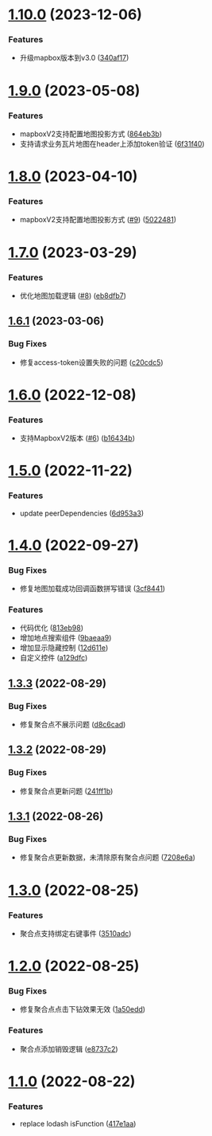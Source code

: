 # [1.10.0](https://github.com/pansyjs/larkmap/compare/v1.9.0...v1.10.0) (2023-12-06)


### Features

* 升级mapbox版本到v3.0 ([340af17](https://github.com/pansyjs/larkmap/commit/340af176fa98df5edbdb460f262bfd2ed0e0ca66))

# [1.9.0](https://github.com/pansyjs/larkmap/compare/v1.8.0...v1.9.0) (2023-05-08)


### Features

* mapboxV2支持配置地图投影方式 ([864eb3b](https://github.com/pansyjs/larkmap/commit/864eb3ba0e00813e8fbc3a4c9d8c49cfa988e138))
* 支持请求业务瓦片地图在header上添加token验证 ([6f31f40](https://github.com/pansyjs/larkmap/commit/6f31f409ca5e74962c5a0e72a4d3b48a6cd9e479))

# [1.8.0](https://github.com/pansyjs/larkmap/compare/v1.7.0...v1.8.0) (2023-04-10)


### Features

* mapboxV2支持配置地图投影方式 ([#9](https://github.com/pansyjs/larkmap/issues/9)) ([5022481](https://github.com/pansyjs/larkmap/commit/5022481d13f2ecb032790ac7e249431b9af7be47))

# [1.7.0](https://github.com/pansyjs/larkmap/compare/v1.6.1...v1.7.0) (2023-03-29)


### Features

* 优化地图加载逻辑 ([#8](https://github.com/pansyjs/larkmap/issues/8)) ([eb8dfb7](https://github.com/pansyjs/larkmap/commit/eb8dfb7e78e121f099f772228f1431ae9bb803d4))

## [1.6.1](https://github.com/pansyjs/larkmap/compare/v1.6.0...v1.6.1) (2023-03-06)


### Bug Fixes

* 修复access-token设置失败的问题 ([c20cdc5](https://github.com/pansyjs/larkmap/commit/c20cdc53797ce375a5d6d342a2656473d6bb1eaa))

# [1.6.0](https://github.com/pansyjs/larkmap/compare/v1.5.0...v1.6.0) (2022-12-08)


### Features

* 支持MapboxV2版本 ([#6](https://github.com/pansyjs/larkmap/issues/6)) ([b16434b](https://github.com/pansyjs/larkmap/commit/b16434bc2e8098ecd8556c86009c2911837f3f5e))

# [1.5.0](https://github.com/pansyjs/larkmap/compare/v1.4.0...v1.5.0) (2022-11-22)


### Features

* update peerDependencies ([6d953a3](https://github.com/pansyjs/larkmap/commit/6d953a3ed5ba158f238f8546d94764822e108967))

# [1.4.0](https://github.com/pansyjs/larkmap/compare/v1.3.3...v1.4.0) (2022-09-27)


### Bug Fixes

* 修复地图加载成功回调函数拼写错误 ([3cf8441](https://github.com/pansyjs/larkmap/commit/3cf84413afb56f14411d479f36ce866fc4b902cd))


### Features

* 代码优化 ([813eb98](https://github.com/pansyjs/larkmap/commit/813eb98810d693be06f1253a07c72760457fb0fd))
* 增加地点搜索组件 ([9baeaa9](https://github.com/pansyjs/larkmap/commit/9baeaa9bcc96128d8e4f66a78b76fffe942424c4))
* 增加显示隐藏控制 ([12d611e](https://github.com/pansyjs/larkmap/commit/12d611e36b6a5ecf08dedab0727eec4f52915b40))
* 自定义控件 ([a129dfc](https://github.com/pansyjs/larkmap/commit/a129dfca4fdca680b9fa376bcdbcdd720d12ead5))

## [1.3.3](https://github.com/pansyjs/larkmap/compare/v1.3.2...v1.3.3) (2022-08-29)


### Bug Fixes

* 修复聚合点不展示问题 ([d8c6cad](https://github.com/pansyjs/larkmap/commit/d8c6cad7497365b7e182ed6f4809f75a0a673f82))

## [1.3.2](https://github.com/pansyjs/larkmap/compare/v1.3.1...v1.3.2) (2022-08-29)


### Bug Fixes

* 修复聚合点更新问题 ([241ff1b](https://github.com/pansyjs/larkmap/commit/241ff1b3474d88950ab90f7e66bed61b63dd72aa))

## [1.3.1](https://github.com/pansyjs/larkmap/compare/v1.3.0...v1.3.1) (2022-08-26)


### Bug Fixes

* 修复聚合点更新数据，未清除原有聚合点问题 ([7208e6a](https://github.com/pansyjs/larkmap/commit/7208e6aca7881a9158eeea2f1ae975350b3c40ae))

# [1.3.0](https://github.com/pansyjs/larkmap/compare/v1.2.0...v1.3.0) (2022-08-25)


### Features

* 聚合点支持绑定右键事件 ([3510adc](https://github.com/pansyjs/larkmap/commit/3510adc0a869b5e1ca56231f088ff56f0b42b42e))

# [1.2.0](https://github.com/pansyjs/larkmap/compare/v1.1.0...v1.2.0) (2022-08-25)


### Bug Fixes

* 修复聚合点点击下钻效果无效 ([1a50edd](https://github.com/pansyjs/larkmap/commit/1a50edd070b2d47db7d62e782710326403599fa1))


### Features

* 聚合点添加销毁逻辑 ([e8737c2](https://github.com/pansyjs/larkmap/commit/e8737c239a16ab73738dd9d9b90693561a877b2f))

# [1.1.0](https://github.com/pansyjs/larkmap/compare/v1.0.0...v1.1.0) (2022-08-22)


### Features

* replace lodash isFunction ([417e1aa](https://github.com/pansyjs/larkmap/commit/417e1aad241183734474af2565dfa1fa74755ae0))
